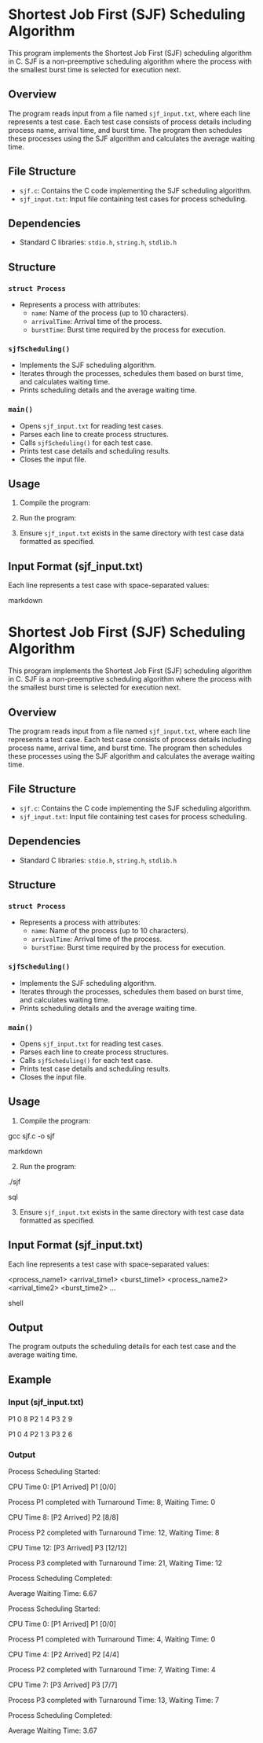 # Shortest Job First (SJF) Scheduling Algorithm

This program implements the Shortest Job First (SJF) scheduling algorithm in C. SJF is a non-preemptive scheduling algorithm where the process with the smallest burst time is selected for execution next.

## Overview

The program reads input from a file named `sjf_input.txt`, where each line represents a test case. Each test case consists of process details including process name, arrival time, and burst time. The program then schedules these processes using the SJF algorithm and calculates the average waiting time.

## File Structure

- `sjf.c`: Contains the C code implementing the SJF scheduling algorithm.
- `sjf_input.txt`: Input file containing test cases for process scheduling.

## Dependencies

- Standard C libraries: `stdio.h`, `string.h`, `stdlib.h`

## Structure

### `struct Process`

- Represents a process with attributes:
  - `name`: Name of the process (up to 10 characters).
  - `arrivalTime`: Arrival time of the process.
  - `burstTime`: Burst time required by the process for execution.

### `sjfScheduling()`

- Implements the SJF scheduling algorithm.
- Iterates through the processes, schedules them based on burst time, and calculates waiting time.
- Prints scheduling details and the average waiting time.

### `main()`

- Opens `sjf_input.txt` for reading test cases.
- Parses each line to create process structures.
- Calls `sjfScheduling()` for each test case.
- Prints test case details and scheduling results.
- Closes the input file.

## Usage

1. Compile the program:

2. Run the program:

3. Ensure `sjf_input.txt` exists in the same directory with test case data formatted as specified.

## Input Format (sjf_input.txt)

Each line represents a test case with space-separated values:

markdown

# Shortest Job First (SJF) Scheduling Algorithm

This program implements the Shortest Job First (SJF) scheduling algorithm in C. SJF is a non-preemptive scheduling algorithm where the process with the smallest burst time is selected for execution next.

## Overview

The program reads input from a file named `sjf_input.txt`, where each line represents a test case. Each test case consists of process details including process name, arrival time, and burst time. The program then schedules these processes using the SJF algorithm and calculates the average waiting time.

## File Structure

- `sjf.c`: Contains the C code implementing the SJF scheduling algorithm.
- `sjf_input.txt`: Input file containing test cases for process scheduling.

## Dependencies

- Standard C libraries: `stdio.h`, `string.h`, `stdlib.h`

## Structure

### `struct Process`

- Represents a process with attributes:
  - `name`: Name of the process (up to 10 characters).
  - `arrivalTime`: Arrival time of the process.
  - `burstTime`: Burst time required by the process for execution.

### `sjfScheduling()`

- Implements the SJF scheduling algorithm.
- Iterates through the processes, schedules them based on burst time, and calculates waiting time.
- Prints scheduling details and the average waiting time.

### `main()`

- Opens `sjf_input.txt` for reading test cases.
- Parses each line to create process structures.
- Calls `sjfScheduling()` for each test case.
- Prints test case details and scheduling results.
- Closes the input file.

## Usage

1. Compile the program:

gcc sjf.c -o sjf

markdown


2. Run the program:

./sjf

sql


3. Ensure `sjf_input.txt` exists in the same directory with test case data formatted as specified.

## Input Format (sjf_input.txt)

Each line represents a test case with space-separated values:

<process_name1> <arrival_time1> <burst_time1> <process_name2> <arrival_time2> <burst_time2> ...

shell


## Output

The program outputs the scheduling details for each test case and the average waiting time.

## Example

### Input (sjf_input.txt)

P1 0 8 P2 1 4 P3 2 9

P1 0 4 P2 1 3 P3 2 6

### Output

Process Scheduling Started:

CPU Time 0: [P1 Arrived] P1 [0/0]

Process P1 completed with Turnaround Time: 8, Waiting Time: 0

CPU Time 8: [P2 Arrived] P2 [8/8]

Process P2 completed with Turnaround Time: 12, Waiting Time: 8

CPU Time 12: [P3 Arrived] P3 [12/12]

Process P3 completed with Turnaround Time: 21, Waiting Time: 12

Process Scheduling Completed:

Average Waiting Time: 6.67


Process Scheduling Started:

CPU Time 0: [P1 Arrived] P1 [0/0]

Process P1 completed with Turnaround Time: 4, Waiting Time: 0

CPU Time 4: [P2 Arrived] P2 [4/4]

Process P2 completed with Turnaround Time: 7, Waiting Time: 4

CPU Time 7: [P3 Arrived] P3 [7/7]

Process P3 completed with Turnaround Time: 13, Waiting Time: 7

Process Scheduling Completed:

Average Waiting Time: 3.67